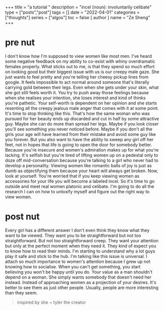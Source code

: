 +++
title = "a tutorial "
description = "incel (noun): involuntarily celibate"
type = ["posts","post"]
tags = []
date = "2022-04-01"
categories = ["thoughts"]
series = ["algos"]
toc = false
[ author ]
  name = "Ze Sheng"
+++
# pre nut 
I don't know how I'm supposed to view women like most men. I've heard some negative feedback on my ability to co-exist with whiny overdramatic females properly. What sticks out to me, is that they spend so much effort on looking good but their biggest issue with us is our creepy male gaze. She just wants to feel pretty and you're telling her cheesy pickup lines from google. It feels impossible to act normal around someone that's literally carrying gold between their legs. Even when she gets under your skin, what she got still feels worth it. You try to push away those feelings because when she realises your intention, she loses interest and kind of thinks you're pathetic. Your self-worth is dependent on her opinion and she starts resenting all the creepy jealous male anger that comes with it at some point. It's time to stop thinking like this. That's how the same woman who was pursued for her beauty ends up discarded and cut in half by some attractive guy. Maybe she can do more than spread her legs. Maybe if you look closer you'll see something you never noticed before. Maybe if you don't all the girls your age will have learned from their mistake and avoid some guy like you forever. But you also want to have the ability to sweep any girl off her feet, not in hopes that life is going to open the door for somebody better. Because you're insecure and women's admiration makes up for what you're lacking. It's selfish but you're tired of lifting women up on a pedestal only to doze off mid-conversation because you're talking to a girl who never had to develop a personality. Viewing women like romantic balls of joy is just as dumb as objectifying them because your heart will always get broken. Now, look at yourself. You're worried that if you keep viewing women as accessories for your life you will become a labeled incel. So it's time to go outside and meet real women platonic and celibate. I'm going to do all the research I can on how to untoxify myself and figure out the right way to view women. 

# post nut
Every girl has a different answer I don't even think they know what they want to be viewed. They want you to be straightforward but not too straightforward. But not too straightforward creep. They want your attention but only at the perfect moment when they need it. They kind of expect you to know how to read their minds. I'm starting to understand why a lot guys play it safe and stick to the hub. I'm talking like this issue is universal. I attach so much importance to women's attention because I grew up not knowing how to socialise. When you can't get something, you start believing you won't be happy until you do. Your value as a man shouldn't depend on a woman. She simply wants somebody that doesn't need her instead. Instead of approaching women as a projection of your desires. It's better to see them as just other people. Usually, people are more interesting than they seem. 

<!-- --- 
### clarity 
> I'm not an incel. I'm not this toxic person that I display here. Well I used to be. Very obviously put on in the beginning so that I can debunk an argument at the end. The misogyny that I'm trying to debunk is the whole part was trying to come off like a misogynist person. I'm taking a perspective of a neurotic and angst man who doesn't know how to communicate. Knowing so many men who are like this, there's a bit of irony that I'm trying to convey a nuanced perspective to be truthful. If you want to say something controversial and telling and say what you really feel, you're going to risk having people canceling you. That is called growth.  -->

> inspired by she ~ tyler the creator 
